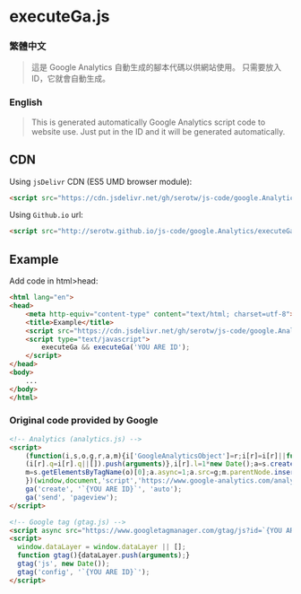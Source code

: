# executeGa.js

### 繁體中文

> 這是 Google Analytics 自動生成的腳本代碼以供網站使用。
> 只需要放入ID，它就會自動生成。

### English

> This is generated automatically Google Analytics script code to website use.
> Just put in the ID and it will be generated automatically.

## CDN

Using `jsDelivr` CDN (ES5 UMD browser module):

```html
<script src="https://cdn.jsdelivr.net/gh/serotw/js-code/google.Analytics/executeGa.min.js"></script>
```

Using `Github.io` url:

```html
<script src="http://serotw.github.io/js-code/google.Analytics/executeGa.min.js"></script>
```

## Example

Add code in html>head:

```html
<html lang="en">
<head>
	<meta http-equiv="content-type" content="text/html; charset=utf-8">
	<title>Example</title>
	<script src="https://cdn.jsdelivr.net/gh/serotw/js-code/google.Analytics/executeGa.min.js"></script>
	<script type="text/javascript">
		executeGa && executeGa('YOU ARE ID');
	</script>
</head>
<body>
	...
</body>
</html>
```

### Original code provided by Google

```html
<!-- Analytics (analytics.js) -->
<script>
	(function(i,s,o,g,r,a,m){i['GoogleAnalyticsObject']=r;i[r]=i[r]||function(){
	(i[r].q=i[r].q||[]).push(arguments)},i[r].l=1*new Date();a=s.createElement(o),
	m=s.getElementsByTagName(o)[0];a.async=1;a.src=g;m.parentNode.insertBefore(a,m)
	})(window,document,'script','https://www.google-analytics.com/analytics.js','ga');
	ga('create', '`{YOU ARE ID}`', 'auto');
	ga('send', 'pageview');
</script>

<!-- Google tag (gtag.js) -->
<script async src="https://www.googletagmanager.com/gtag/js?id=`{YOU ARE ID}`"></script>
<script>
  window.dataLayer = window.dataLayer || [];
  function gtag(){dataLayer.push(arguments);}
  gtag('js', new Date());
  gtag('config', '`{YOU ARE ID}`');
</script>
```
